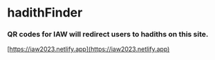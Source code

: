 # hadithFinder

### QR codes for IAW will redirect users to hadiths on this site.

[https://iaw2023.netlify.app](https://iaw2023.netlify.app)
